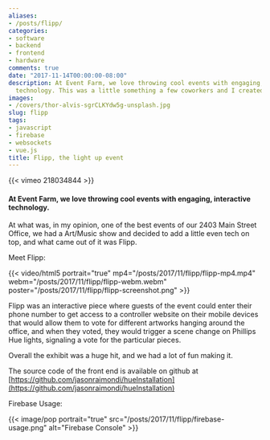```yaml
---
aliases:
- /posts/flipp/
categories:
- software
- backend
- frontend
- hardware
comments: true
date: "2017-11-14T00:00:00-08:00"
description: At Event Farm, we love throwing cool events with engaging, interactive
  technology. This was a little something a few coworkers and I created at Event Farm.
images: 
- /covers/thor-alvis-sgrCLKYdw5g-unsplash.jpg
slug: flipp
tags:
- javascript
- firebase
- websockets
- vue.js
title: Flipp, the light up event
---
```


{{< vimeo 218034844 >}}

#### At Event Farm, we love throwing cool events with engaging, interactive technology.

At what was, in my opinion, one of the best events of our 2403 Main Street Office, we had a Art/Music show and decided to add a little even tech on top, and what came out of it was Flipp.

Meet Flipp:

{{< video/html5 portrait="true" mp4="/posts/2017/11/flipp/flipp-mp4.mp4" webm="/posts/2017/11/flipp/flipp-webm.webm" poster="/posts/2017/11/flipp/flipp-screenshot.png" >}}

Flipp was an interactive piece where guests of the event could enter their phone number to get access to a controller website on their mobile devices that would allow them to vote for different artworks hanging around the office, and when they voted, they would trigger a scene change on Phillips Hue lights, signaling a vote for the particular pieces.

Overall the exhibit was a huge hit, and we had a lot of fun making it.

The source code of the front end is available on github at [https://github.com/jasonraimondi/hueInstallation](https://github.com/jasonraimondi/hueInstallation)

Firebase Usage: 

{{< image/pop portrait="true" src="/posts/2017/11/flipp/firebase-usage.png" alt="Firebase Console" >}} 
